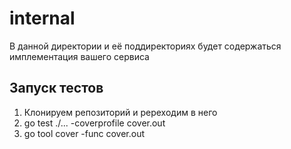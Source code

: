 # internal

В данной директории и её поддиректориях будет содержаться имплементация вашего сервиса

## Запуск тестов

1. Клонируем репозиторий и ререходим в него
2. go test ./...  -coverprofile cover.out 
3. go tool cover -func cover.out